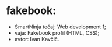 # fakebook:

- SmartNinja tečaj: Web development 1;
- vaja: Fakebook profil (HTML, CSS);
- avtor: Ivan Kavčič.
